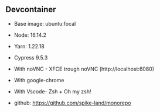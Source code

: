 ## Devcontainer

- Base image: ubuntu:focal
- Node: 16.14.2
- Yarn: 1.22.18
- Cypress 9.5.3
- With noVNC - XFCE trough noVNC (http://localhost:6080)
- With google-chrome
- With Vscode- Zsh + Oh my zsh!

- github: https://github.com/spike-land/monorepo
